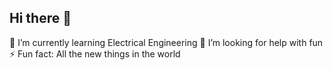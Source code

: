 ## Hi there 👋


🌱 I’m currently learning Electrical Engineering
🤔 I’m looking for help with fun
⚡ Fun fact: All the new things in the world
